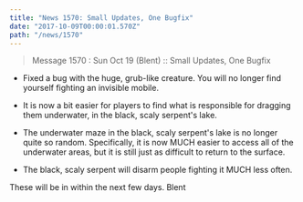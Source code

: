 ```yaml
---
title: "News 1570: Small Updates, One Bugfix"
date: "2017-10-09T00:00:01.570Z"
path: "/news/1570"
---
```


> Message 1570 : Sun Oct 19 (Blent)      :: Small Updates, One Bugfix

- Fixed a bug with the huge, grub-like creature. You will no longer
find yourself fighting an invisible mobile.

- It is now a bit easier for players to find what is responsible
for dragging them underwater, in the black, scaly serpent's lake.

- The underwater maze in the black, scaly serpent's lake is no
longer quite so random. Specifically, it is now MUCH easier to access
all of the underwater areas, but it is still just as difficult to
return to the surface.

- The black, scaly serpent will disarm people fighting it MUCH less
often.

These will be in within the next few days.
Blent